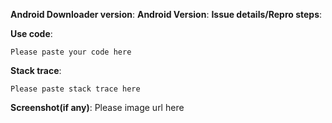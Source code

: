 **Android Downloader version**:
**Android Version**:
**Issue details/Repro steps**:

**Use code**:
```
Please paste your code here
```

**Stack trace**:
```
Please paste stack trace here
```

**Screenshot(if any)**:
Please image url here